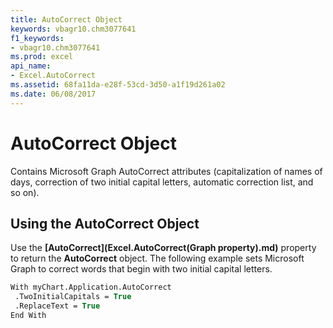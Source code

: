 ```yaml
---
title: AutoCorrect Object
keywords: vbagr10.chm3077641
f1_keywords:
- vbagr10.chm3077641
ms.prod: excel
api_name:
- Excel.AutoCorrect
ms.assetid: 68fa11da-e28f-53cd-3d50-a1f19d261a02
ms.date: 06/08/2017
---
```



# AutoCorrect Object

Contains Microsoft Graph AutoCorrect attributes (capitalization of names of days, correction of two initial capital letters, automatic correction list, and so on).


## Using the AutoCorrect Object

Use the  **[AutoCorrect](Excel.AutoCorrect(Graph property).md)** property to return the  **AutoCorrect** object. The following example sets Microsoft Graph to correct words that begin with two initial capital letters.


```vb
With myChart.Application.AutoCorrect 
 .TwoInitialCapitals = True 
 .ReplaceText = True 
End With
```


